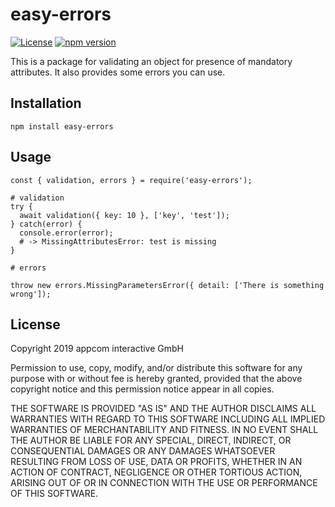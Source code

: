 # easy-errors

[![License](https://img.shields.io/badge/License-Apache%202.0-blue.svg)](https://opensource.org/licenses/Apache-2.0)
[![npm version](https://badge.fury.io/js/eslint-config-appcom.svg)](https://badge.fury.io/js/eslint-config-appcom)

This is a package for validating an object for presence of mandatory attributes. 
It also provides some errors you can use.

## Installation

`npm install easy-errors`

## Usage

    const { validation, errors } = require('easy-errors');
    
    # validation
    try {
      await validation({ key: 10 }, ['key', 'test']);
    } catch(error) {
      console.error(error);
      # -> MissingAttributesError: test is missing
    }
    
    # errors
    
    throw new errors.MissingParametersError({ detail: ['There is something wrong']);

## License

Copyright 2019 appcom interactive GmbH

Permission to use, copy, modify, and/or distribute this software for any purpose with or without fee is hereby granted, provided that the above copyright notice and this permission notice appear in all copies.

THE SOFTWARE IS PROVIDED "AS IS" AND THE AUTHOR DISCLAIMS ALL WARRANTIES WITH REGARD TO THIS SOFTWARE INCLUDING ALL IMPLIED WARRANTIES OF MERCHANTABILITY AND FITNESS. IN NO EVENT SHALL THE AUTHOR BE LIABLE FOR ANY SPECIAL, DIRECT, INDIRECT, OR CONSEQUENTIAL DAMAGES OR ANY DAMAGES WHATSOEVER RESULTING FROM LOSS OF USE, DATA OR PROFITS, WHETHER IN AN ACTION OF CONTRACT, NEGLIGENCE OR OTHER TORTIOUS ACTION, ARISING OUT OF OR IN CONNECTION WITH THE USE OR PERFORMANCE OF THIS SOFTWARE.
